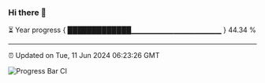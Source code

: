 ### Hi there 👋

⏳ Year progress { █████████████▁▁▁▁▁▁▁▁▁▁▁▁▁▁▁▁▁ } 44.34 %

---

⏰ Updated on Tue, 11 Jun 2024 06:23:26 GMT

![Progress Bar CI](https://github.com/liununu/liununu/workflows/Progress%20Bar%20CI/badge.svg)

